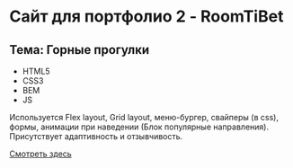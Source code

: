 # Сайт для портфолио 2 - RoomTiBet
## Тема: Горные прогулки
- HTML5
- CSS3
- BEM
- JS

Используется Flex layout, Grid layout, меню-бургер, свайперы (в css), формы, анимации при наведении (Блок популярные направления). Присутствует адаптивность и отзывчивость.

[Смотреть здесь](https://quverok-frilance-roomtibet.netlify.app)
